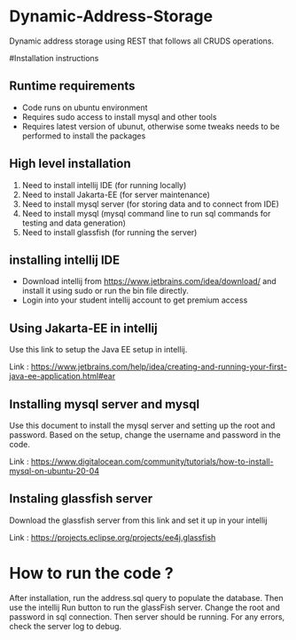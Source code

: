 # Dynamic-Address-Storage
Dynamic address storage using REST that follows all CRUDS operations.

#Installation instructions

## Runtime requirements
* Code runs on ubuntu environment
* Requires sudo access to install mysql and other tools
* Requires latest version of ubunut, otherwise some tweaks needs to be performed to install the packages


## High level installation 
1) Need to install intellij IDE (for running locally)
2) Need to install Jakarta-EE (for server maintenance)
3) Need to install mysql server (for storing data and to connect from IDE)
4) Need to install mysql (mysql command line to run sql commands for testing and data generation)
5) Need to install glassfish (for running the server)


## installing intellij IDE
* Download intellij from https://www.jetbrains.com/idea/download/ and install it using sudo or run the bin file directly.
* Login into your student intellij account to get premium access


## Using Jakarta-EE in intellij
Use this link to setup the Java EE setup in intellij.

Link : https://www.jetbrains.com/help/idea/creating-and-running-your-first-java-ee-application.html#ear

## Installing mysql server and mysql
Use this document to install the mysql server and setting up the root and password. Based on the setup, change the username and password in the code.

Link : https://www.digitalocean.com/community/tutorials/how-to-install-mysql-on-ubuntu-20-04

## Instaling glassfish server
Download the glassfish server from this link and set it up in your intellij

Link : https://projects.eclipse.org/projects/ee4j.glassfish

# How to run the code ?
After installation, run the address.sql query to populate the database. Then use the intellij Run button to run the glassFish server. Change the root and password in sql connection. Then server should be running. For any errors, check the server log to debug.

